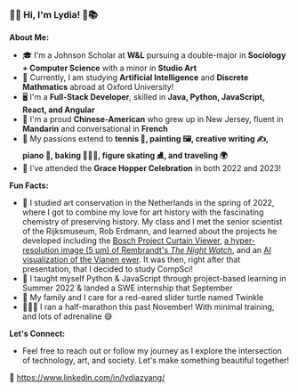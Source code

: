 ### 🏡🌿 Hi, I'm Lydia! 🌷📚

**About Me:**
- 🎓 I'm a Johnson Scholar at **W&L** pursuing a double-major in **Sociology + Computer Science** with a minor in **Studio Art**
- 📜 Currently, I am studying **Artificial Intelligence** and **Discrete Mathmatics** abroad at Oxford University!
- 🖥️ I'm a **Full-Stack Developer**, skilled in **Java, Python, JavaScript, React, and Angular**
- 🌉 I'm a proud **Chinese-American** who grew up in New Jersey, fluent in **Mandarin** and conversational in **French**
- 🎨 My passions extend to **tennis 🎾, painting 🖼️, creative writing ✍️, piano 🎹, baking 👩🏻‍🍳, figure skating ⛸️, and traveling 🌍**
- 🎀 I've attended the **Grace Hopper Celebration** in both 2022 and 2023!

**Fun Facts:**
- 🏺 I studied art conservation in the Netherlands in the spring of 2022, where I got to combine my love for art history with the fascinating chemistry of preserving history. My class and I met the senior scientist of the Rijksmuseum, Rob Erdmann, and learned about the projects he developed including the [Bosch Project Curtain Viewer](http://boschproject.org/view.html?layout=four-pane&mode=curtain&pointer=0.628,0.711&r=0.0000,0.0604,1.0000,0.8879&i=47MCPVIS,47IRREFL,47XRADGR,47MCPIRP), [a hyper-resolution image (5 µm) of Rembrandt's _The Night Watch_](https://hyper-resolution.org/Nightwatch5), and an [AI visualization of the Vianen ewer](https://youtu.be/d7U-aHEcgp8?si=qHrv3_D6h6meioXG&t=126). It was then, right after that presentation, that I decided to study CompSci!
- 🧠 I taught myself Python & JavaScript through project-based learning in Summer 2022 & landed a SWE internship that September
- 🐢 My family and I care for a red-eared slider turtle named Twinkle
- 🏃🏻‍♀️ I ran a half-marathon this past November! With minimal training, and lots of adrenaline 😅

**Let's Connect:**
- Feel free to reach out or follow my journey as I explore the intersection of technology, art, and society. Let's make something beautiful together!

🔗 https://www.linkedin.com/in/lydiazyang/
